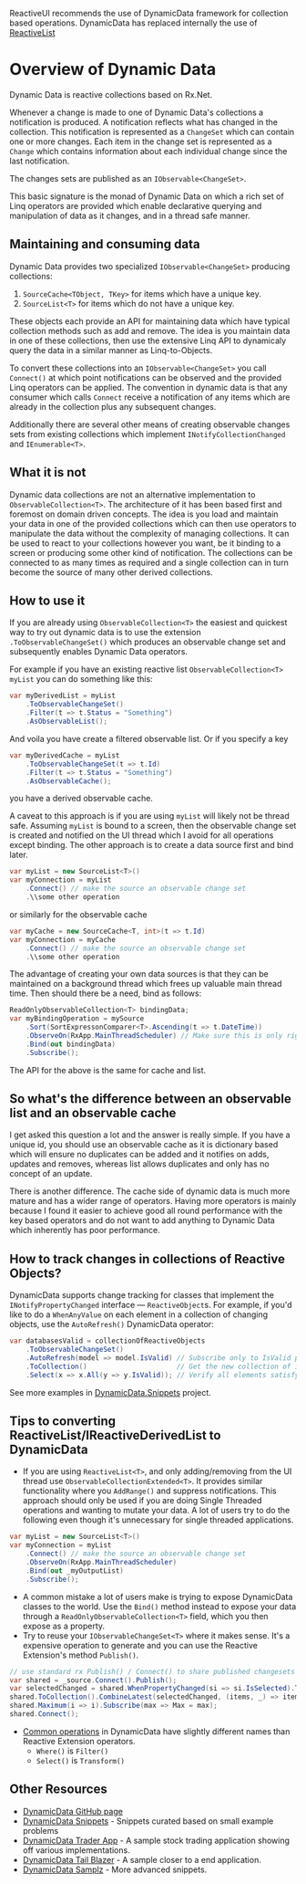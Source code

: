 ReactiveUI recommends the use of DynamicData framework for collection based operations. DynamicData has replaced internally the use of [ReactiveList](../obsolete/collections)

# Overview of Dynamic Data

Dynamic Data is reactive collections based on Rx.Net. 

Whenever a change is made to one of Dynamic Data's collections a notification is produced. A notification reflects what has changed in the collection. This notification is represented as a `ChangeSet` which can contain one or more changes.  Each item in the change set is represented as a `Change` which contains information about each individual change since the last notification.

The changes sets are published as an `IObservable<ChangeSet>`.  

This basic signature is the monad of Dynamic Data on which a rich set of Linq operators are provided which enable declarative querying and manipulation of data as it changes, and in a thread safe manner.

## Maintaining and consuming data

Dynamic Data provides two specialized  `IObservable<ChangeSet>`  producing collections:

 1. `SourceCache<TObject, TKey>` for items which have a unique key.
 2. `SourceList<T>` for items which do not have a unique key.

These objects each provide an API for maintaining data which have typical collection methods such as add and remove.  The idea is you maintain data in one of these collections, then use the extensive Linq API to dynamicaly query the data in a similar manner as Linq-to-Objects.

To convert these collections into an `IObservable<ChangeSet>` you call `Connect()` at which point notifications can be observed and the provided Linq operators can be applied. The convention in dynamic data is that any consumer which calls `Connect` receive a notification of any items which are already in the collection plus any subsequent changes.

Additionally there are several other means of creating observable changes sets from existing collections which implement `INotifyCollectionChanged` and `IEnumerable<T>`.

## What it is not

Dynamic data collections are not an alternative implementation to ```ObservableCollection<T>```.  The architecture of it has been based first and foremost on domain driven concepts. The idea is you load and maintain your data in one of the provided collections which can then use operators to manipulate the data without the complexity of managing collections. It can be used to react to your collections however you want, be it binding to a screen or producing some other kind of notification. The collections can be connected to as many times as required and a single collection can in turn become the source of many other derived collections.

## How to use it

If you are already using ```ObservableCollection<T>``` the easiest and quickest way to try out dynamic data is to use the extension ```.ToObservableChangeSet()```  which produces an observable change set and subsequently enables Dynamic Data operators.

For example if you have an existing reactive list ```ObservableCollection<T> myList``` you can do something like this:

```cs
var myDerivedList = myList
    .ToObservableChangeSet()
    .Filter(t => t.Status = "Something")
    .AsObservableList();
```

And voila you have create a filtered observable list. Or if you specify a key

```cs
var myDerivedCache = myList
    .ToObservableChangeSet(t => t.Id)
    .Filter(t => t.Status = "Something")
    .AsObservableCache();
```

you have a derived observable cache.

A caveat to this approach is if you are using ```myList``` will likely not be thread safe. Assuming ```myList``` is bound to a screen, then the observable change set is created and notified on the UI thread which I avoid for all operations except binding. The other approach is to create a data source first and bind later.

```cs
var myList = new SourceList<T>()
var myConnection = myList
    .Connect() // make the source an observable change set
    .\\some other operation
```

or similarly for the observable cache

```cs
var myCache = new SourceCache<T, int>(t => t.Id) 
var myConnection = myCache
    .Connect() // make the source an observable change set
    .\\some other operation
```

The advantage of creating your own data sources is that they can be maintained on a background thread which frees up valuable main thread time. Then should there be a need, bind as follows:

```cs
ReadOnlyObservableCollection<T> bindingData;
var myBindingOperation = mySource
    .Sort(SortExpressonComparer<T>.Ascending(t => t.DateTime))
    .ObserveOn(RxApp.MainThreadScheduler) // Make sure this is only right before the Bind()
    .Bind(out bindingData)
    .Subscribe(); 
```

The API for the above is the same for cache and list.

## So what's the difference between an observable list and an observable cache

I get asked this question a lot and the answer is really simple.  If you have a unique id, you should use
an observable cache as it is dictionary based which will ensure no duplicates can be added and it notifies on adds, updates and removes, whereas list allows duplicates and only has no concept of an update.

There is another difference. The cache side of dynamic data is much more mature and has a wider range of operators. Having more operators is mainly because I found it easier to achieve good all round performance with the key based operators and do not want to add anything to Dynamic Data which inherently has poor performance.

## How to track changes in collections of Reactive Objects?

DynamicData supports change tracking for classes that implement the `INotifyPropertyChanged` interface — `ReactiveObject`s. For example, if you'd like to do a `WhenAnyValue` on each element in a collection of changing objects, use the `AutoRefresh()` DynamicData operator:

```cs
var databasesValid = collectionOfReactiveObjects
    .ToObservableChangeSet()
    .AutoRefresh(model => model.IsValid) // Subscribe only to IsValid property changes
    .ToCollection()                      // Get the new collection of items
    .Select(x => x.All(y => y.IsValid)); // Verify all elements satisfy a condition etc.
```

See more examples in [DynamicData.Snippets](https://github.com/RolandPheasant/DynamicData.Snippets/tree/master/DynamicData.Snippets) project.

## Tips to converting ReactiveList/IReactiveDerivedList to DynamicData

* If you are using `ReactiveList<T>`, and only adding/removing from the UI thread use `ObservableCollectionExtended<T>`. It provides similar functionality where you `AddRange()` and suppress notifications. This approach should only be used if you are doing Single Threaded operations and wanting to mutate your data.
  A lot of users try to do the following even though it's unnecessary for single threaded applications.

```cs
var myList = new SourceList<T>()
var myConnection = myList
    .Connect() // make the source an observable change set
    .ObserveOn(RxApp.MainThreadScheduler)
    .Bind(out _myOutputList)
    .Subscribe();
```

* A common mistake a lot of users make is trying to expose DynamicData classes to the world. Use the `Bind()` method instead to expose your data through a `ReadOnlyObservableCollection<T>` field, which you then expose as a property.
* Try to reuse your `IObservableChangeSet<T>` where it makes sense. It's a expensive operation to generate and you can use the Reactive Extension's method `Publish()`.

```cs
// use standard rx Publish() / Connect() to share published changesets
var shared = _source.Connect().Publish();
var selectedChanged = shared.WhenPropertyChanged(si => si.IsSelected).ToUnit().StartWith(Unit.Default);
shared.ToCollection().CombineLatest(selectedChanged, (items, _) => items);
shared.Maximum(i => i).Subscribe(max => Max = max);
shared.Connect();
```

* [Common operations](https://github.com/RolandPheasant/DynamicData#consuming-observable-change-sets) in DynamicData have slightly different names than Reactive Extension operators.
  * `Where()` is `Filter()`
  * `Select()` is `Transform()`

## Other Resources

* [DynamicData GitHub page](https://github.com/RolandPheasant/DynamicData)
* [DynamicData Snippets](https://github.com/RolandPheasant/DynamicData.Snippets) - Snippets curated based on small example problems
* [DynamicData Trader App](https://github.com/RolandPheasant/Dynamic.Trader) - A sample stock trading application showing off various implementations.
* [DynamicData Tail Blazer](https://github.com/RolandPheasant/TailBlazer) - A sample closer to a end application.
* [DynamicData Samplz](https://github.com/RolandPheasant/DynamicData.Samplz) - More advanced snippets.
